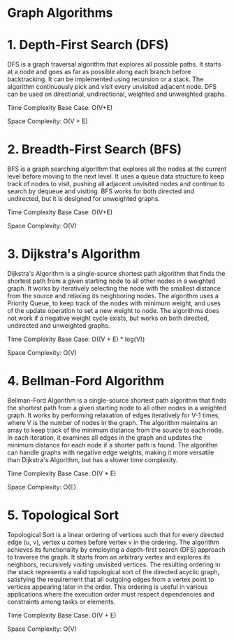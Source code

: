 # Graph Algorithms

# 1. Depth-First Search (DFS)
  DFS is a graph traversal algorithm that explores all possible paths. It starts at a node and goes as far as possible along each branch before backtracking. It can be implemented using recursion or a stack. The algorithm continuously pick and visit every unvisited adjacent node. DFS can be used on directional, undirectional, weighted and unweighted graphs.

  Time Complexity 
    Base Case: O(V+E)
  
  Space Complexity: O(V + E)

# 2. Breadth-First Search (BFS)
  BFS is a graph searching algorithm that explores all the nodes at the current level before moving to the next level. It uses a queue data structure to keep track of nodes to visit, pushing all adjacent unvisited nodes and continue to search by dequeue and visiting. BFS works for both directed and undirected, but it is designed for unweighted graphs.

  Time Complexity 
    Base Case: O(V+E)
  
  Space Complexity: O(V)

# 3. Dijkstra's Algorithm
  Dijkstra's Algorithm is a single-source shortest path algorithm that finds the shortest path from a given starting node to all other nodes in a weighted graph. It works by iteratively selecting the node with the smallest distance from the source and relaxing its neighboring nodes. The algorithm uses a Priority Queue, to keep track of the nodes with minimum weight, and uses of the update operation to set a new weight to node. The algorithms does not work if a negative weight cycle exists, but works on both directed, undirected and unweighted graphs.
  
  Time Complexity
    Base Case: O((V + E) * log(V))

  Space Complexity: O(V)
  
# 4. Bellman-Ford Algorithm
  Bellman-Ford Algorithm is a single-source shortest path algorithm that finds the shortest path from a given starting node to all other nodes in a weighted graph. It works by performing relaxation of edges iteratively for V-1 times, where V is the number of nodes in the graph. The algorithm maintains an array to keep track of the minimum distance from the source to each node. In each iteration, it examines all edges in the graph and updates the minimum distance for each node if a shorter path is found. The algorithm can handle graphs with negative edge weights, making it more versatile than Dijkstra's Algorithm, but has a slower time complexity.
  
  Time Complexity
    Base Case: O(V * E)

  Space Complexity: O(E)

# 5. Topological Sort
  Topological Sort is a linear ordering of vertices such that for every directed edge (u, v), vertex u comes before vertex v in the ordering. The algorithm achieves its functionality by employing a depth-first search (DFS) approach to traverse the graph. It starts from an arbitrary vertex and explores its neighbors, recursively visiting unvisited vertices. The resulting ordering in the stack represents a valid topological sort of the directed acyclic graph, satisfying the requirement that all outgoing edges from a vertex point to vertices appearing later in the order. This ordering is useful in various applications where the execution order must respect dependencies and constraints among tasks or elements.
  
  Time Complexity
    Base Case: O(V + E)

  Space Complexity: O(V)

